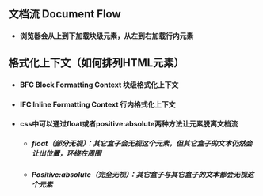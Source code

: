 ## 文档流 Document Flow

- #### 浏览器会从上到下加载块级元素，从左到右加载行内元素

## 格式化上下文（如何排列HTML元素）

- #### BFC Block Formatting Context 块级格式化上下文

- #### IFC Inline Formatting Context 行内格式化上下文

- #### css中可以通过float或者positive:absolute两种方法让元素脱离文档流

  - ##### float（部分无视）：其它盒子会无视这个元素，但其它盒子的文本仍然会让出位置，环绕在周围

  - ##### Positive:absolute（完全无视）：其它盒子与其它盒子的文本都会无视这个元素